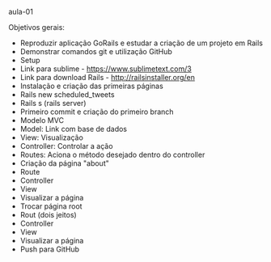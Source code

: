 aula-01

Objetivos gerais:
* Reproduzir aplicação GoRails e estudar a criação de um projeto em Rails
* Demonstrar comandos git e utilização GitHub
* Setup
* Link para sublime - https://www.sublimetext.com/3
* Link para download Rails - http://railsinstaller.org/en
* Instalação e criação das primeiras páginas
* Rails new scheduled_tweets
* Rails s (rails server)
* Primeiro commit e criação do primeiro branch
* Modelo MVC
* Model: Link com base de dados
* View: Visualização
* Controller: Controlar a ação
* Routes: Aciona o método desejado dentro do controller
* Criação da página "about"
* Route
* Controller
* View
* Visualizar a página
* Trocar página root
* Rout (dois jeitos)
* Controller
* View
* Visualizar a página
* Push para GitHub 

